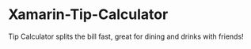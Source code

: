 # Xamarin-Tip-Calculator
Tip Calculator splits the bill fast, great for dining and drinks with friends!
